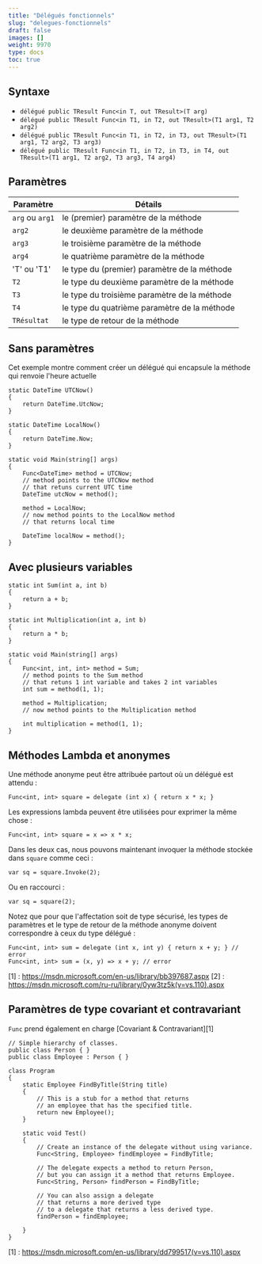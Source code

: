 ```yaml
---
title: "Délégués fonctionnels"
slug: "delegues-fonctionnels"
draft: false
images: []
weight: 9970
type: docs
toc: true
---
```


## Syntaxe
- `délégué public TResult Func<in T, out TResult>(T arg)`
- `délégué public TResult Func<in T1, in T2, out TResult>(T1 arg1, T2 arg2)`
- `délégué public TResult Func<in T1, in T2, in T3, out TResult>(T1 arg1, T2 arg2, T3 arg3)`
- `délégué public TResult Func<in T1, in T2, in T3, in T4, out TResult>(T1 arg1, T2 arg2, T3 arg3, T4 arg4)`



## Paramètres
| Paramètre | Détails|
| -----------------| ------ |
| `arg` ou `arg1` | le (premier) paramètre de la méthode |
| `arg2` | le deuxième paramètre de la méthode |
| `arg3` | le troisième paramètre de la méthode |
| `arg4` | le quatrième paramètre de la méthode |
| 'T' ou 'T1' | le type du (premier) paramètre de la méthode |
| `T2` | le type du deuxième paramètre de la méthode |
| `T3` | le type du troisième paramètre de la méthode |
| `T4` | le type du quatrième paramètre de la méthode |
| `TRésultat` | le type de retour de la méthode |
   


## Sans paramètres
Cet exemple montre comment créer un délégué qui encapsule la méthode qui renvoie l'heure actuelle

    static DateTime UTCNow()
    {
        return DateTime.UtcNow;
    }

    static DateTime LocalNow()
    {
        return DateTime.Now;
    }

    static void Main(string[] args)
    {
        Func<DateTime> method = UTCNow;
        // method points to the UTCNow method
        // that retuns current UTC time  
        DateTime utcNow = method();

        method = LocalNow;
        // now method points to the LocalNow method
        // that returns local time

        DateTime localNow = method();
    }

## Avec plusieurs variables
    static int Sum(int a, int b)
    {
        return a + b;
    }

    static int Multiplication(int a, int b)
    {
        return a * b;
    }

    static void Main(string[] args)
    {
        Func<int, int, int> method = Sum;
        // method points to the Sum method
        // that retuns 1 int variable and takes 2 int variables  
        int sum = method(1, 1);

        method = Multiplication;
        // now method points to the Multiplication method

        int multiplication = method(1, 1);
    }

## Méthodes Lambda et anonymes
Une méthode anonyme peut être attribuée partout où un délégué est attendu :

    Func<int, int> square = delegate (int x) { return x * x; }

Les expressions lambda peuvent être utilisées pour exprimer la même chose :

    Func<int, int> square = x => x * x;

Dans les deux cas, nous pouvons maintenant invoquer la méthode stockée dans `square` comme ceci :

    var sq = square.Invoke(2);

Ou en raccourci :

    var sq = square(2);

Notez que pour que l'affectation soit de type sécurisé, les types de paramètres et le type de retour de la méthode anonyme doivent correspondre à ceux du type délégué :

    Func<int, int> sum = delegate (int x, int y) { return x + y; } // error
    Func<int, int> sum = (x, y) => x + y; // error

[1] : https://msdn.microsoft.com/en-us/library/bb397687.aspx
[2] : https://msdn.microsoft.com/ru-ru/library/0yw3tz5k(v=vs.110).aspx

## Paramètres de type covariant et contravariant
`Func` prend également en charge [Covariant & Contravariant][1]

    // Simple hierarchy of classes.
    public class Person { }
    public class Employee : Person { }
    
    class Program
    {
        static Employee FindByTitle(String title)
        {
            // This is a stub for a method that returns
            // an employee that has the specified title.
            return new Employee();
        }
    
        static void Test()
        {
            // Create an instance of the delegate without using variance.
            Func<String, Employee> findEmployee = FindByTitle;
    
            // The delegate expects a method to return Person,
            // but you can assign it a method that returns Employee.
            Func<String, Person> findPerson = FindByTitle;
    
            // You can also assign a delegate 
            // that returns a more derived type 
            // to a delegate that returns a less derived type.
            findPerson = findEmployee;
    
        }
    }


[1] : https://msdn.microsoft.com/en-us/library/dd799517(v=vs.110).aspx

